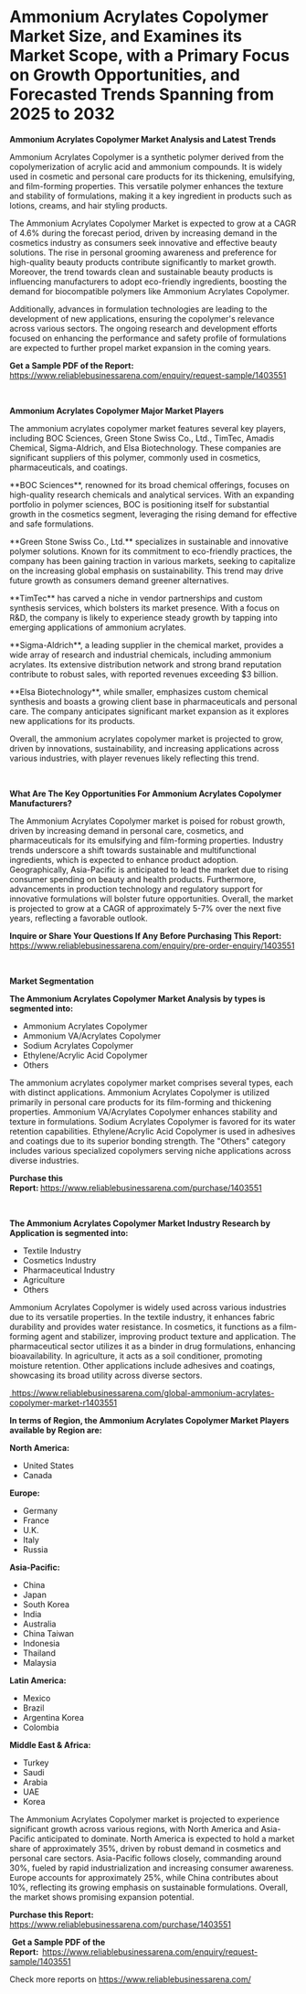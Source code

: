 <p><h1>Ammonium Acrylates Copolymer Market Size, and Examines its Market Scope, with a Primary Focus on Growth Opportunities, and Forecasted Trends Spanning from 2025 to 2032</h1></p><p><strong>Ammonium Acrylates Copolymer Market Analysis and Latest Trends</strong></p>
<p><p>Ammonium Acrylates Copolymer is a synthetic polymer derived from the copolymerization of acrylic acid and ammonium compounds. It is widely used in cosmetic and personal care products for its thickening, emulsifying, and film-forming properties. This versatile polymer enhances the texture and stability of formulations, making it a key ingredient in products such as lotions, creams, and hair styling products.</p><p>The Ammonium Acrylates Copolymer Market is expected to grow at a CAGR of 4.6% during the forecast period, driven by increasing demand in the cosmetics industry as consumers seek innovative and effective beauty solutions. The rise in personal grooming awareness and preference for high-quality beauty products contribute significantly to market growth. Moreover, the trend towards clean and sustainable beauty products is influencing manufacturers to adopt eco-friendly ingredients, boosting the demand for biocompatible polymers like Ammonium Acrylates Copolymer.</p><p>Additionally, advances in formulation technologies are leading to the development of new applications, ensuring the copolymer's relevance across various sectors. The ongoing research and development efforts focused on enhancing the performance and safety profile of formulations are expected to further propel market expansion in the coming years.</p></p>
<p><strong>Get a Sample PDF of the Report:&nbsp;</strong> <a href="https://www.reliablebusinessarena.com/enquiry/request-sample/1403551?utm_campaign=2792&utm_medium=2&utm_source=Github&utm_content=ia&utm_term=28032025&utm_id=ammonium-acrylates-copolymer">https://www.reliablebusinessarena.com/enquiry/request-sample/1403551</a></p>
<p>&nbsp;</p>
<p><strong>Ammonium Acrylates Copolymer Major Market Players</strong></p>
<p><p>The ammonium acrylates copolymer market features several key players, including BOC Sciences, Green Stone Swiss Co., Ltd., TimTec, Amadis Chemical, Sigma-Aldrich, and Elsa Biotechnology. These companies are significant suppliers of this polymer, commonly used in cosmetics, pharmaceuticals, and coatings.</p><p>**BOC Sciences**, renowned for its broad chemical offerings, focuses on high-quality research chemicals and analytical services. With an expanding portfolio in polymer sciences, BOC is positioning itself for substantial growth in the cosmetics segment, leveraging the rising demand for effective and safe formulations.</p><p>**Green Stone Swiss Co., Ltd.** specializes in sustainable and innovative polymer solutions. Known for its commitment to eco-friendly practices, the company has been gaining traction in various markets, seeking to capitalize on the increasing global emphasis on sustainability. This trend may drive future growth as consumers demand greener alternatives.</p><p>**TimTec** has carved a niche in vendor partnerships and custom synthesis services, which bolsters its market presence. With a focus on R&D, the company is likely to experience steady growth by tapping into emerging applications of ammonium acrylates.</p><p>**Sigma-Aldrich**, a leading supplier in the chemical market, provides a wide array of research and industrial chemicals, including ammonium acrylates. Its extensive distribution network and strong brand reputation contribute to robust sales, with reported revenues exceeding $3 billion.</p><p>**Elsa Biotechnology**, while smaller, emphasizes custom chemical synthesis and boasts a growing client base in pharmaceuticals and personal care. The company anticipates significant market expansion as it explores new applications for its products.</p><p>Overall, the ammonium acrylates copolymer market is projected to grow, driven by innovations, sustainability, and increasing applications across various industries, with player revenues likely reflecting this trend.</p></p>
<p>&nbsp;</p>
<p><strong>What Are The Key Opportunities For Ammonium Acrylates Copolymer Manufacturers?</strong></p>
<p><p>The Ammonium Acrylates Copolymer market is poised for robust growth, driven by increasing demand in personal care, cosmetics, and pharmaceuticals for its emulsifying and film-forming properties. Industry trends underscore a shift towards sustainable and multifunctional ingredients, which is expected to enhance product adoption. Geographically, Asia-Pacific is anticipated to lead the market due to rising consumer spending on beauty and health products. Furthermore, advancements in production technology and regulatory support for innovative formulations will bolster future opportunities. Overall, the market is projected to grow at a CAGR of approximately 5-7% over the next five years, reflecting a favorable outlook.</p></p>
<p><strong>Inquire or Share Your Questions If Any Before Purchasing This Report:</strong> <a href="https://www.reliablebusinessarena.com/enquiry/pre-order-enquiry/1403551?utm_campaign=2792&utm_medium=2&utm_source=Github&utm_content=ia&utm_term=28032025&utm_id=ammonium-acrylates-copolymer">https://www.reliablebusinessarena.com/enquiry/pre-order-enquiry/1403551</a></p>
<p>&nbsp;</p>
<p><strong>Market Segmentation</strong></p>
<p><strong>The Ammonium Acrylates Copolymer Market Analysis by types is segmented into:</strong></p>
<p><ul><li>Ammonium Acrylates Copolymer</li><li>Ammonium VA/Acrylates Copolymer</li><li>Sodium Acrylates Copolymer</li><li>Ethylene/Acrylic Acid Copolymer</li><li>Others</li></ul></p>
<p><p>The ammonium acrylates copolymer market comprises several types, each with distinct applications. Ammonium Acrylates Copolymer is utilized primarily in personal care products for its film-forming and thickening properties. Ammonium VA/Acrylates Copolymer enhances stability and texture in formulations. Sodium Acrylates Copolymer is favored for its water retention capabilities. Ethylene/Acrylic Acid Copolymer is used in adhesives and coatings due to its superior bonding strength. The "Others" category includes various specialized copolymers serving niche applications across diverse industries.</p></p>
<p><strong>Purchase this Report:&nbsp;</strong><a href="https://www.reliablebusinessarena.com/purchase/1403551?utm_campaign=2792&utm_medium=2&utm_source=Github&utm_content=ia&utm_term=28032025&utm_id=ammonium-acrylates-copolymer">https://www.reliablebusinessarena.com/purchase/1403551</a></p>
<p>&nbsp;</p>
<p><strong>The Ammonium Acrylates Copolymer Market Industry Research by Application is segmented into:</strong></p>
<p><ul><li>Textile Industry</li><li>Cosmetics Industry</li><li>Pharmaceutical Industry</li><li>Agriculture</li><li>Others</li></ul></p>
<p><p>Ammonium Acrylates Copolymer is widely used across various industries due to its versatile properties. In the textile industry, it enhances fabric durability and provides water resistance. In cosmetics, it functions as a film-forming agent and stabilizer, improving product texture and application. The pharmaceutical sector utilizes it as a binder in drug formulations, enhancing bioavailability. In agriculture, it acts as a soil conditioner, promoting moisture retention. Other applications include adhesives and coatings, showcasing its broad utility across diverse sectors.</p></p>
<p><a href="https://www.reliablebusinessarena.com/global-ammonium-acrylates-copolymer-market-r1403551?utm_campaign=2792&utm_medium=2&utm_source=Github&utm_content=ia&utm_term=28032025&utm_id=ammonium-acrylates-copolymer">&nbsp;https://www.reliablebusinessarena.com/global-ammonium-acrylates-copolymer-market-r1403551</a></p>
<p><strong>In terms of Region, the Ammonium Acrylates Copolymer Market Players available by Region are:</strong></p>
<p>
    <p> <strong> North America: </strong>
        <ul>
            <li>United States</li>
            <li>Canada</li>
        </ul>
        </p> 
    <p> <strong> Europe: </strong>
        <ul>
            <li>Germany</li>
            <li>France</li>
            <li>U.K.</li>
            <li>Italy</li>
            <li>Russia</li>
        </ul>
        </p> 
    <p> <strong> Asia-Pacific: </strong>
        <ul>
            <li>China</li>
            <li>Japan</li>
            <li>South Korea</li>
            <li>India</li>
            <li>Australia</li>
            <li>China Taiwan</li>
            <li>Indonesia</li>
            <li>Thailand</li>
            <li>Malaysia</li>
        </ul>
        </p> 
    <p> <strong> Latin America: </strong>
        <ul>
            <li>Mexico</li>
            <li>Brazil</li>
            <li>Argentina Korea</li>
            <li>Colombia</li>
        </ul>
        </p> 
    <p> <strong> Middle East & Africa: </strong>
        <ul>
            <li>Turkey</li>
            <li>Saudi</li>
            <li>Arabia</li>
            <li>UAE</li>
            <li>Korea</li>
        </ul>
    </p>
    </p>
<p><p>The Ammonium Acrylates Copolymer market is projected to experience significant growth across various regions, with North America and Asia-Pacific anticipated to dominate. North America is expected to hold a market share of approximately 35%, driven by robust demand in cosmetics and personal care sectors. Asia-Pacific follows closely, commanding around 30%, fueled by rapid industrialization and increasing consumer awareness. Europe accounts for approximately 25%, while China contributes about 10%, reflecting its growing emphasis on sustainable formulations. Overall, the market shows promising expansion potential.</p></p>
<p><strong>Purchase this Report: </strong><a href="https://www.reliablebusinessarena.com/purchase/1403551?utm_campaign=2792&utm_medium=2&utm_source=Github&utm_content=ia&utm_term=28032025&utm_id=ammonium-acrylates-copolymer">https://www.reliablebusinessarena.com/purchase/1403551</a></p>
<p>&nbsp;<strong>Get a Sample PDF of the Report:&nbsp;&nbsp;</strong><a href="https://www.reliablebusinessarena.com/enquiry/request-sample/1403551?utm_campaign=2792&utm_medium=2&utm_source=Github&utm_content=ia&utm_term=28032025&utm_id=ammonium-acrylates-copolymer">https://www.reliablebusinessarena.com/enquiry/request-sample/1403551</a></p>
<p><strong></strong></p>
<p>Check more reports on <a href="https://www.reliablebusinessarena.com/?utm_campaign=2792&utm_medium=2&utm_source=Github&utm_content=ia&utm_term=28032025&utm_id=ammonium-acrylates-copolymer">https://www.reliablebusinessarena.com/</a></p>